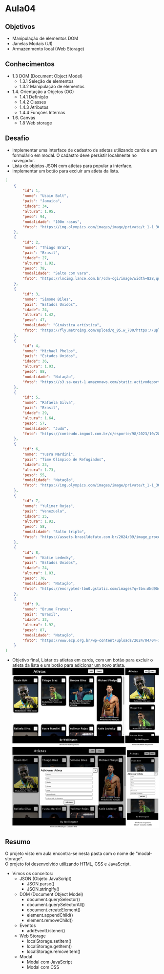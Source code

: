 # Aula04
## Objetivos
- Manipulação de elementos DOM
- Janelas Modais (UI)
- Armazenmento local (Web Storage)
## Conhecimentos
  - 1.3 DOM (Document Object Model)
    - 1.3.1 Seleção de elementos
    - 1.3.2 Manipulação de elementos
  - 1.4. Orientação a Objetos (OO)
    - 1.4.1 Definição
    - 1.4.2 Classes
    - 1.4.3 Atributos
    - 1.4.4 Funções Internas
  - 1.6. Canvas
    - 1.8 Web storage

## Desafio
- Implementar uma interface de cadastro de atletas utilizando cards e um formulário em modal. O cadastro deve persistir localmente no navegador.
- Lista de objetos JSON com atletas para popular a interface.
- Implementar um botão para excluir um atleta da lista.
```json
[
    {
        "id": 1,
        "nome": "Usain Bolt",
        "pais": "Jamaica",
        "idade": 34,
        "altura": 1.95,
        "peso": 94,
        "modalidade": "100m rasos",
        "foto": "https://img.olympics.com/images/image/private/t_1-1_300/f_auto/primary/lmusmqtktq8slg9yl1xj"
    },
    {
        "id": 2,
        "nome": "Thiago Braz",
        "pais": "Brasil",
        "idade": 27,
        "altura": 1.92,
        "peso": 78,
        "modalidade": "Salto com vara",
        "foto": "https://lncimg.lance.com.br/cdn-cgi/image/width=828,quality=75,fit=pad,format=webp/uploads/2024/08/image_placeholder-1-aspect-ratio-512-320-15.jpg"
    },
    {
        "id": 3,
        "nome": "Simone Biles",
        "pais": "Estados Unidos",
        "idade": 24,
        "altura": 1.42,
        "peso": 47,
        "modalidade": "Ginástica artística",
        "foto": "https://fly.metroimg.com/upload/q_85,w_700/https://uploads.metroimg.com/wp-content/uploads/2024/07/28075125/biles-olimpiadas-dia-1.jpg"
    },
    {
        "id": 4,
        "nome": "Michael Phelps",
        "pais": "Estados Unidos",
        "idade": 36,
        "altura": 1.93,
        "peso": 88,
        "modalidade": "Natação",
        "foto": "https://s3.sa-east-1.amazonaws.com/static.activodeporte.com/brasil/uploads/2017/01/08160516/phelps_medals9.jpg"
    },
    {
        "id": 5,
        "nome": "Rafaela Silva",
        "pais": "Brasil",
        "idade": 29,
        "altura": 1.64,
        "peso": 57,
        "modalidade": "Judô",
        "foto": "https://conteudo.imguol.com.br/c/esporte/98/2023/10/28/pan-2023-rafaela-silva-conquistou-o-ouro-na-categoria-ate-57kg-do-judo-1698524242722_v2_3x4.jpg"
    },
    {
        "id": 6,
        "nome": "Yusra Mardini",
        "pais": "Time Olímpico de Refugiados",
        "idade": 23,
        "altura": 1.73,
        "peso": 55,
        "modalidade": "Natação",
        "foto": "https://img.olympics.com/images/image/private/t_1-1_300/f_auto/primary/dxzmsv8yszf1oejimkhj"
    },
    {
        "id": 7,
        "nome": "Yulimar Rojas",
        "pais": "Venezuela",
        "idade": 25,
        "altura": 1.92,
        "peso": 58,
        "modalidade": "Salto triplo",
        "foto": "https://assets.brasildefato.com.br/2024/09/image_processing20210802-16398-1gs4g3k.jpeg"
    },
    {
        "id": 8,
        "nome": "Katie Ledecky",
        "pais": "Estados Unidos",
        "idade": 24,
        "altura": 1.83,
        "peso": 70,
        "modalidade": "Natação",
        "foto": "https://encrypted-tbn0.gstatic.com/images?q=tbn:ANd9GcT-PCtdnlGCRP8AuXTAjNps_RFNTWp4xDlaZg&s"
    },
    {
        "id": 9,
        "nome": "Bruno Fratus",
        "pais": "Brasil",
        "idade": 32,
        "altura": 1.92,
        "peso": 87,
        "modalidade": "Natação",
        "foto": "https://www.ecp.org.br/wp-content/uploads/2024/04/04-11-BrunoFratus-Finkel-CC-4561.jpg"
    }
]
```
- Objetivo final, Listar os atletas em cards, com um botão para excluir o atleta da lista e um botão para adicionar um novo atleta.<br>![Wireframe](./wireframe.png)
<br>![Wireframe](./wireframe2.png)

## Resumo
O projeto visto em aula encontra-se nesta pasta com o nome de "modal-storage".<br>
O projeto foi desenvolvido utilizando HTML, CSS e JavaScript.<br>
- Vimos os conceitos:
    - JSON (Objeto JavaScript)
      - JSON.parse()
      - JSON.stringify()
    - DOM (Document Object Model)
      - document.querySelector()
      - document.querySelectorAll()
      - document.createElement()
      - element.appendChild()
      - element.removeChild()
    - Eventos
      - addEventListener()
    - Web Storage
      - localStorage.setItem()
      - localStorage.getItem()
      - localStorage.removeItem()
    - Modal
      - Modal com JavaScript
      - Modal com CSS

